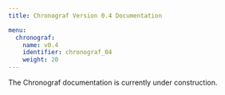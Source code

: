 ```yaml
---
title: Chronograf Version 0.4 Documentation

menu:
  chronograf:
    name: v0.4
    identifier: chronograf_04
    weight: 20
---
```


The Chronograf documentation is currently under construction.
